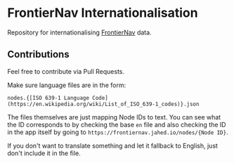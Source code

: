 # FrontierNav Internationalisation

Repository for internationalising [FrontierNav](https://frontiernav.jahed.io/) data.


## Contributions

Feel free to contribute via Pull Requests.

Make sure language files are in the form:

```
nodes.{[ISO 639-1 Language Code](https://en.wikipedia.org/wiki/List_of_ISO_639-1_codes)}.json
```

The files themselves are just mapping Node IDs to text. You can see what the ID corresponds to by checking the base `en`
file and also checking the ID in the app itself by going to `https://frontiernav.jahed.io/nodes/{Node ID}`.

If you don't want to translate something and let it fallback to English, just don't include it in the file.
